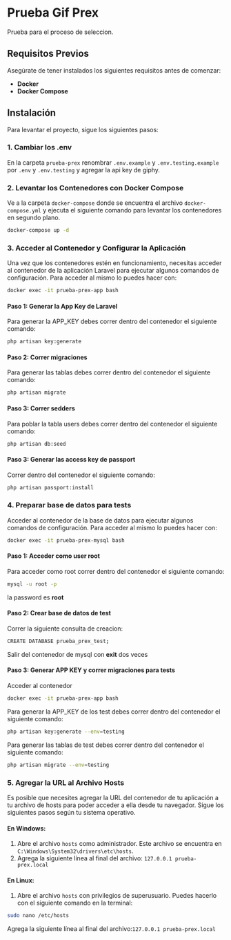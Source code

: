 # Prueba Gif Prex

Prueba para el proceso de seleccion.

## Requisitos Previos

Asegúrate de tener instalados los siguientes requisitos antes de comenzar:

- **Docker**
- **Docker Compose**

## Instalación

Para levantar el proyecto, sigue los siguientes pasos:

### 1. Cambiar los .env

En la carpeta  `prueba-prex` renombrar `.env.example` y `.env.testing.example` por `.env` y `.env.testing` y agregar la api key de giphy.
### 2. Levantar los Contenedores con Docker Compose

Ve a la carpeta `docker-compose` donde se encuentra el archivo `docker-compose.yml` y ejecuta el siguiente comando para levantar los contenedores en segundo plano.
```bash
docker-compose up -d
```
### 3. Acceder al Contenedor y Configurar la Aplicación

Una vez que los contenedores estén en funcionamiento, necesitas acceder al contenedor de la aplicación Laravel para ejecutar algunos comandos de configuración.
Para acceder al mismo lo puedes hacer con:
```bash
docker exec -it prueba-prex-app bash
```

#### Paso 1: Generar la **App Key** de Laravel

Para generar la APP_KEY debes correr dentro del contenedor el siguiente comando:

```bash
php artisan key:generate
```

#### Paso 2: Correr migraciones 

Para generar las tablas debes correr dentro del contenedor el siguiente comando:

```bash
php artisan migrate
```

#### Paso 3: Correr sedders

Para poblar la tabla users debes correr dentro del contenedor el siguiente comando:

```bash
php artisan db:seed
```

#### Paso 3: Generar las access key de passport

Correr dentro del contenedor el siguiente comando:

```bash
php artisan passport:install
```

### 4. Preparar base de datos para tests
Acceder al contenedor de la base de datos para ejecutar algunos comandos de configuración.
Para acceder al mismo lo puedes hacer con:
```bash
docker exec -it prueba-prex-mysql bash
```
#### Paso 1: Acceder como user root

Para acceder como root correr dentro del contenedor el siguiente comando:

```bash
mysql -u root -p
```
la password es **root**
#### Paso 2: Crear base de datos de test
Correr la siguiente consulta de creacion:
```bash
CREATE DATABASE prueba_prex_test;
```
Salir del contenedor de mysql con **exit** dos veces 
#### Paso 3: Generar APP KEY y correr migraciones para tests
Acceder al contenedor
```bash
docker exec -it prueba-prex-app bash
```
Para generar la APP_KEY de los test debes correr dentro del contenedor el siguiente comando:

```bash
php artisan key:generate --env=testing
```
Para generar las tablas de test debes correr dentro del contenedor el siguiente comando:

```bash
php artisan migrate --env=testing
```
### 5. Agregar la URL al Archivo Hosts

Es posible que necesites agregar la URL del contenedor de tu aplicación a tu archivo de hosts para poder acceder a ella desde tu navegador. Sigue los siguientes pasos según tu sistema operativo.

#### En **Windows**:

1. Abre el archivo `hosts` como administrador. Este archivo se encuentra en `C:\Windows\System32\drivers\etc\hosts`.
2. Agrega la siguiente línea al final del archivo: `127.0.0.1 prueba-prex.local`

#### En **Linux**:

1. Abre el archivo `hosts` con privilegios de superusuario. Puedes hacerlo con el siguiente comando en la terminal:
```bash
sudo nano /etc/hosts
```
Agrega la siguiente línea al final del archivo:`127.0.0.1 prueba-prex.local`
